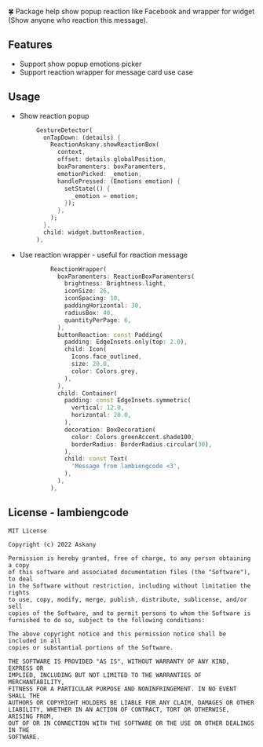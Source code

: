 <!--
This README describes the package. If you publish this package to pub.dev,
this README's contents appear on the landing page for your package.

For information about how to write a good package README, see the guide for
[writing package pages](https://dart.dev/guides/libraries/writing-package-pages).

For general information about developing packages, see the Dart guide for
[creating packages](https://dart.dev/guides/libraries/create-library-packages)
and the Flutter guide for
[developing packages and plugins](https://flutter.dev/developing-packages).
-->

:four_leaf_clover: Package help show popup reaction like Facebook and wrapper for widget (Show anyone who reaction this message).

## Features

* Support show popup emotions picker
* Support reaction wrapper for message card use case
## Usage

- Show reaction popup

```dart
        GestureDetector(
          onTapDown: (details) {
            ReactionAskany.showReactionBox(
              context,
              offset: details.globalPosition,
              boxParamenters: boxParamenters,
              emotionPicked: _emotion,
              handlePressed: (Emotions emotion) {
                setState(() {
                  _emotion = emotion;
                });
              },
            );
          },
          child: widget.buttonReaction,
        ),
```
    
- Use reaction wrapper - useful for reaction message
    
```dart
            ReactionWrapper(
              boxParamenters: ReactionBoxParamenters(
                brightness: Brightness.light,
                iconSize: 26,
                iconSpacing: 10,
                paddingHorizontal: 30,
                radiusBox: 40,
                quantityPerPage: 6,
              ),
              buttonReaction: const Padding(
                padding: EdgeInsets.only(top: 2.0),
                child: Icon(
                  Icons.face_outlined,
                  size: 20.0,
                  color: Colors.grey,
                ),
              ),
              child: Container(
                padding: const EdgeInsets.symmetric(
                  vertical: 12.0,
                  horizontal: 20.0,
                ),
                decoration: BoxDecoration(
                  color: Colors.greenAccent.shade100,
                  borderRadius: BorderRadius.circular(30),
                ),
                child: const Text(
                  'Message from lambiengcode <3',
                ),
              ),
            ),
```

## License - lambiengcode

```terminal
MIT License

Copyright (c) 2022 Askany

Permission is hereby granted, free of charge, to any person obtaining a copy
of this software and associated documentation files (the "Software"), to deal
in the Software without restriction, including without limitation the rights
to use, copy, modify, merge, publish, distribute, sublicense, and/or sell
copies of the Software, and to permit persons to whom the Software is
furnished to do so, subject to the following conditions:

The above copyright notice and this permission notice shall be included in all
copies or substantial portions of the Software.

THE SOFTWARE IS PROVIDED "AS IS", WITHOUT WARRANTY OF ANY KIND, EXPRESS OR
IMPLIED, INCLUDING BUT NOT LIMITED TO THE WARRANTIES OF MERCHANTABILITY,
FITNESS FOR A PARTICULAR PURPOSE AND NONINFRINGEMENT. IN NO EVENT SHALL THE
AUTHORS OR COPYRIGHT HOLDERS BE LIABLE FOR ANY CLAIM, DAMAGES OR OTHER
LIABILITY, WHETHER IN AN ACTION OF CONTRACT, TORT OR OTHERWISE, ARISING FROM,
OUT OF OR IN CONNECTION WITH THE SOFTWARE OR THE USE OR OTHER DEALINGS IN THE
SOFTWARE.

```